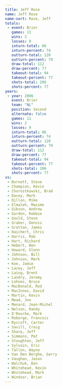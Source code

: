 ```yaml
---
title: Jeff Rose
name: Jeff Rose
name-sort: Rose, Jeff
totals:
 - event: Brier
   games: 11
   wins: 2
   losses: 9
   inturn-total: 86
   inturn-percent: 74
   outturn-total: 120
   outturn-percent: 79
   draw-total: 112
   draw-percent: 77
   takeout-total: 94
   takeout-percent: 77
   shots-total: 206
   shots-percent: 77
years:
 - year: 2006
   event: Brier
   team: "NL"
   position: Second
   alternate: false
   games: 11
   wins: 2
   losses: 9
   inturn-total: 86
   inturn-percent: 74
   outturn-total: 120
   outturn-percent: 79
   draw-total: 112
   draw-percent: 77
   takeout-total: 94
   takeout-percent: 77
   shots-total: 206
   shots-percent: 77
vs:
 - Burnett, Steve
 - Champion, Kevin
 - Chorostkowski, Brad
 - Dacey, Mark
 - Dillon, Mike
 - Elmaleh, Maxime
 - Gibson, Andrew
 - Gordon, Robbie
 - Gould, Steve
 - Graber, Dennis
 - Grattan, James
 - Haichert, Chris
 - Harris, Rob
 - Hart, Richard
 - Hebert, Ben
 - Howard, Glenn
 - Johnson, Bill
 - Johnson, Mark
 - Koe, Jamie
 - Lacey, Jeff
 - Laing, Brent
 - Landry, Jeremy
 - Lohnes, Bruce
 - MacDonald, Rod
 - MacInnes, David
 - Martin, Kevin
 - Mead, Jon
 - Menard, Jean-Michel
 - Nelson, Randy
 - O'Rourke, Mark
 - Roberge, Francois
 - Rycroft, Carter
 - Savill, Craig
 - Sharp, Jeff
 - Simmons, Pat
 - Stoughton, Jeff
 - Sylvain, Eric
 - Tallon, Wayne
 - Van Den Berghe, Garry
 - Vaughan, Jason
 - Walchuk, Don
 - Whitehead, Kevin
 - Whitehead, Mark
 - Windsor, Brian
---
```

